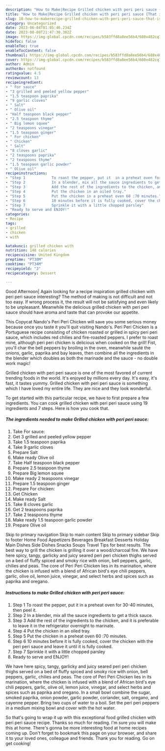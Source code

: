 ```yaml
---
description: "How to Make|Recipe Grilled chicken with peri peri sauce {That is Simple"
title: "How to Make|Recipe Grilled chicken with peri peri sauce {That is Simple"
slug: 10-how-to-makerecipe-grilled-chicken-with-peri-peri-sauce-that-is-simple
category: Uncategorized
date: 2023-06-04T01:05:46.234Z
date: 2023-08-08T21:47:30.302Z
image: https://img-global.cpcdn.com/recipes/b583ffd8a8ee56b4/680x482cq70/grilled-chicken-with-peri-peri-sauce-recipe-main-photo.jpg
hideToc: false
enableToc: true
enableTocContent: false
thumbnail: https://img-global.cpcdn.com/recipes/b583ffd8a8ee56b4/680x482cq70/grilled-chicken-with-peri-peri-sauce-recipe-main-photo.jpg
cover: https://img-global.cpcdn.com/recipes/b583ffd8a8ee56b4/680x482cq70/grilled-chicken-with-peri-peri-sauce-recipe-main-photo.jpg
author: Admin
authorAv: notfound
ratingvalue: 4.5
reviewcount: 13
recipeingredient:
- " For sauce"
- "3 grilled and peeled yellow pepper"
- "1.5 teaspoon paprika"
- "9 garlic cloves"
- " Salt"
- " Olive oil"
- "Half teaspoon black pepper"
- "2.5 teaspoon thyme"
- " Big lemon squee"
- "2 teaspoons vinegar"
- "1.5 teaspoon ginger"
- " For chicken"
- " Chicken"
- " Salt"
- "8 cloves garlic"
- "2 teaspoons paprika"
- "2 teaspoons thyme"
- "1.5 teaspoon garlic powder"
- " Olive oil"
recipeinstructions:
- "Step 1            To roast the pepper, put it  in a preheat oven for 30-40 minutes, then peel it."
- "Step 2            In a blender, mix all the sauce ingredients to get a thick sauce."
- "Step 3            Add the rest of the ingredients to the chicken, and it is preferable to leave it in the refrigerator overnight to marinate."
- "Step 4            Put the chicken in an oiled tray."
- "Step 5            Put the chicken in a preheat oven 60 :70 minutes."
- "Step 6            10 minutes before it is fully cooked, cover the chicken with the peri peri sauce and leave it until it is fully cooked."
- "Step 7            Sprinkle it with a little chopped parsley"
- "Ready to serve and ENJOY!"
categories:
- Recipe
tags:
- grilled
- chicken
- with

katakunci: grilled chicken with 
nutrition: 148 calories
recipecuisine: United Kingdom
preptime: "PT30M"
cooktime: "PT34M"
recipeyield: "3"
recipecategory: Dessert

---
```



Good Afternoon| Again looking for a recipe inspiration grilled chicken with peri peri sauce interesting? The method of making is not difficult and not too easy. If wrong process it, the result will not be satisfying and even likely to be unpleasant. Meanwhile the delicious grilled chicken with peri peri sauce should have aroma and taste that can provoke our appetite.





This Copycat Nando&#39;s Peri Peri Chicken will save you some serious money because once you taste it you&#39;ll quit visiting Nando&#39;s. Peri Peri Chicken is a Portuguese recipe consisting of chicken roasted or grilled in spicy peri peri sauce, which includes red chilies and fire-roasted peppers. I prefer to roast mine, although peri peri chicken is delicious when cooked on the grill! Fist, you&#39;ll char the bell peppers by broiling in the oven, meanwhile sauté the onions, garlic, paprika and bay leaves, then combine all the ingredients in the blender which doubles as both the marinade and the sauce - no double work magic!

Grilled chicken with peri peri sauce is one of the most favored of current trending foods in the world. It's enjoyed by millions every day. It's easy, it's fast, it tastes yummy. Grilled chicken with peri peri sauce is something which I have loved my entire life. They are nice and they look wonderful.


To get started with this particular recipe, we have to first prepare a few ingredients. You can cook grilled chicken with peri peri sauce using 19 ingredients and 7 steps. Here is how you cook that.

<!--inarticleads1-->

##### The ingredients needed to make Grilled chicken with peri peri sauce:

1. Take  For sauce:
1. Get 3 grilled and peeled yellow pepper
1. Take 1.5 teaspoon paprika
1. Take 9 garlic cloves
1. Prepare  Salt
1. Make ready  Olive oil
1. Take Half teaspoon black pepper
1. Prepare 2.5 teaspoon thyme
1. Prepare  Big lemon squee
1. Make ready 2 teaspoons vinegar
1. Prepare 1.5 teaspoon ginger
1. Prepare  For chicken:
1. Get  Chicken
1. Make ready  Salt
1. Take 8 cloves garlic
1. Get 2 teaspoons paprika
1. Take 2 teaspoons thyme
1. Make ready 1.5 teaspoon garlic powder
1. Prepare  Olive oil


Skip to primary navigation Skip to main content Skip to primary sidebar Skip to footer Home Food Appetizers Beverages Breakfast Desserts Holiday Main Dishes Side Dishes Snacks Soups Travel Tips for best results. The best way to grill the chicken is grilling it over a wood/charcoal fire. We have here spicy, tangy, garlicky and juicy seared peri peri chicken thighs served on a bed of fluffy spiced and smoky rice with onion, bell peppers, garlic, chilies and peas. The core of Peri Peri Chicken lies in its marination, where the chicken is infused with a blend of African bird&#39;s eye chili peppers, garlic, olive oil, lemon juice, vinegar, and select herbs and spices such as paprika and oregano. 

<!--inarticleads2-->

##### Instructions to make Grilled chicken with peri peri sauce:

1. Step 1            To roast the pepper, put it  in a preheat oven for 30-40 minutes, then peel it.
1. Step 2            In a blender, mix all the sauce ingredients to get a thick sauce.
1. Step 3            Add the rest of the ingredients to the chicken, and it is preferable to leave it in the refrigerator overnight to marinate.
1. Step 4            Put the chicken in an oiled tray.
1. Step 5            Put the chicken in a preheat oven 60 :70 minutes.
1. Step 6            10 minutes before it is fully cooked, cover the chicken with the peri peri sauce and leave it until it is fully cooked.
1. Step 7            Sprinkle it with a little chopped parsley
1. Ready to serve and ENJOY!

We have here spicy, tangy, garlicky and juicy seared peri peri chicken thighs served on a bed of fluffy spiced and smoky rice with onion, bell peppers, garlic, chilies and peas. The core of Peri Peri Chicken lies in its marination, where the chicken is infused with a blend of African bird&#39;s eye chili peppers, garlic, olive oil, lemon juice, vinegar, and select herbs and spices such as paprika and oregano. In a small bowl combine the sugar, smoked paprika, onion powder, garlic powder, coriander, salt, oregano, and cayenne pepper. Bring two cups of water to a boil. Set the peri peri peppers in a medium mixing bowl and cover with the hot water. 

So that's going to wrap it up with this exceptional food grilled chicken with peri peri sauce recipe. Thanks so much for reading. I'm sure you will make this at home. There's gonna be more interesting food at home recipes coming up. Don't forget to bookmark this page on your browser, and share it to your loved ones, colleague and friends. Thank you for reading. Go on get cooking!
